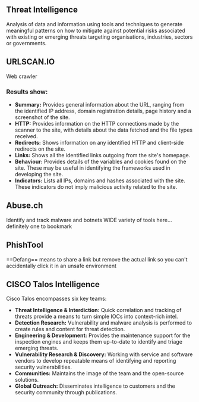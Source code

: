 ## Threat Intelligence

Analysis of data and information using tools and techniques to generate meaningful patterns on how to mitigate against potential risks associated with existing or emerging threats targeting organisations, industries, sectors or governments.

## URLSCAN.IO
Web crawler

### Results show:
-   **Summary:** Provides general information about the URL, ranging from the identified IP address, domain registration details, page history and a screenshot of the site.
-   **HTTP:** Provides information on the HTTP connections made by the scanner to the site, with details about the data fetched and the file types received.
-   **Redirects:** Shows information on any identified HTTP and client-side redirects on the site.
-   **Links:** Shows all the identified links outgoing from the site's homepage.
-   **Behaviour:** Provides details of the variables and cookies found on the site. These may be useful in identifying the frameworks used in developing the site.
-   **Indicators:** Lists all IPs, domains and hashes associated with the site. These indicators do not imply malicious activity related to the site.

## Abuse.ch

Identify and track malware and botnets
WIDE variety of tools here... definitely one to bookmark

## PhishTool

==Defang== means to share a link but remove the actual link so you can't accidentally click it in an unsafe environment


## CISCO Talos Intelligence

Cisco Talos encompasses six key teams:

-   **Threat Intelligence & Interdiction:** Quick correlation and tracking of threats provide a means to turn simple IOCs into context-rich intel.
-   **Detection Research:** Vulnerability and malware analysis is performed to create rules and content for threat detection.
-   **Engineering & Development:** Provides the maintenance support for the inspection engines and keeps them up-to-date to identify and triage emerging threats.
-   **Vulnerability Research & Discovery:** Working with service and software vendors to develop repeatable means of identifying and reporting security vulnerabilities.
-   **Communities:** Maintains the image of the team and the open-source solutions.
-   **Global Outreach:** Disseminates intelligence to customers and the security community through publications.

